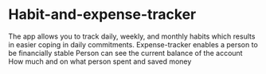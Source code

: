 # Habit-and-expense-tracker
The app allows you to track daily, weekly, and monthly habits which results in easier coping in daily commitments.
Expense-tracker enables a person to be financially stable
Person can see the current balance of the account
How much and on what person spent and saved money
